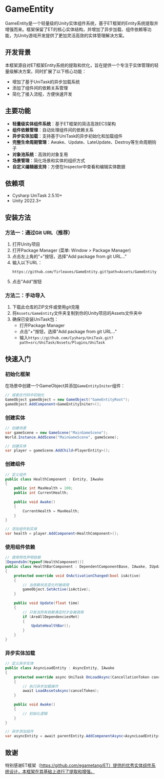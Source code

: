 # GameEntity

GameEntity是一个轻量级的Unity实体组件系统，基于ET框架的Entity系统提取并增强而来。框架保留了ET的核心实体结构，并增加了异步加载、组件依赖等功能，为Unity游戏开发提供了更加灵活高效的实体管理解决方案。

## 开发背景

本框架源自对ET框架Entity系统的提取和优化，旨在提供一个专注于实体管理的轻量级解决方案，同时扩展了以下核心功能：
- 增加了基于UniTask的异步加载系统
- 添加了组件间的依赖关系管理
- 简化了接入流程，方便快速开发

## 主要功能

- **轻量级实体组件系统**：基于ET框架的简洁高效ECS架构
- **组件依赖管理**：自动处理组件间的依赖关系
- **异步实体加载**：支持基于UniTask的异步初始化和加载组件
- **完整生命周期管理**：Awake、Update、LateUpdate、Destroy等生命周期钩子
- **对象池系统**：高效的对象复用
- **场景管理**：简化场景和实体的组织方式
- **自定义编辑器支持**：方便在Inspector中查看和编辑实体数据

## 依赖项

- Cysharp UniTask 2.5.10+
- Unity 2022.3+

## 安装方法

### 方法一：通过Git URL（推荐）

1. 打开Unity项目
2. 打开Package Manager (菜单: Window > Package Manager)
3. 点击左上角的"+"按钮，选择"Add package from git URL..."
4. 输入以下URL：
   ```
   https://github.com/firleaves/GameEntity.git?path=Assets/GameEntity
   ```
5. 点击"Add"按钮

### 方法二：手动导入

1. 下载此仓库的ZIP文件或使用git克隆
2. 将`Assets/GameEntity`文件夹复制到你的Unity项目的Assets文件夹中
3. 确保已安装UniTask包：
   - 打开Package Manager
   - 点击"+"按钮，选择"Add package from git URL..."
   - 输入`https://github.com/Cysharp/UniTask.git?path=src/UniTask/Assets/Plugins/UniTask`

## 快速入门

### 初始化框架

在场景中创建一个GameObject并添加`GameEntityIniter`组件：

```csharp
// 或者在代码中初始化
GameObject gameObject = new GameObject("GameEntityRoot");
gameObject.AddComponent<GameEntityIniter>();
```

### 创建实体

```csharp
// 创建场景
var gameScene = new GameScene("MainGameScene");
World.Instance.AddScene("MainGameScene", gameScene);

// 创建实体
var player = gameScene.AddChild<PlayerEntity>();
```

### 创建组件

```csharp
// 定义组件
public class HealthComponent : Entity, IAwake
{
    public int MaxHealth = 100;
    public int CurrentHealth;
    
    public void Awake()
    {
        CurrentHealth = MaxHealth;
    }
}

// 添加组件到实体
var health = player.AddComponent<HealthComponent>();
```

### 使用组件依赖

```csharp
// 使用特性声明依赖
[DependsOn(typeof(HealthComponent))]
public class HealthBarComponent : DependentComponentBase, IAwake, IUpdate
{
    protected override void OnActivationChanged(bool isActive)
    {
        // 当依赖状态变化时被调用
        gameObject.SetActive(isActive);
    }
    
    public void Update(float time)
    {
        // 只有当所有依赖满足时才会被调用
        if (AreAllDependenciesMet)
        {
            UpdateHealthBar();
        }
    }
}
```

### 异步实体加载

```csharp
// 定义异步实体
public class AsyncLoadEntity : AsyncEntity, IAwake
{
    protected override async UniTask OnLoadAsync(CancellationToken cancelToken)
    {
        // 执行异步加载操作
        await LoadAssetsAsync(cancelToken);
    }
    
    public void Awake()
    {
        // 初始化逻辑
    }
}

// 异步添加组件
var asyncEntity = await parentEntity.AddComponentAsync<AsyncLoadEntity>();
```

## 致谢

特别感谢ET框架（https://github.com/egametang/ET）提供的优秀实体组件系统设计，本框架在其基础上进行了提取和增强。


